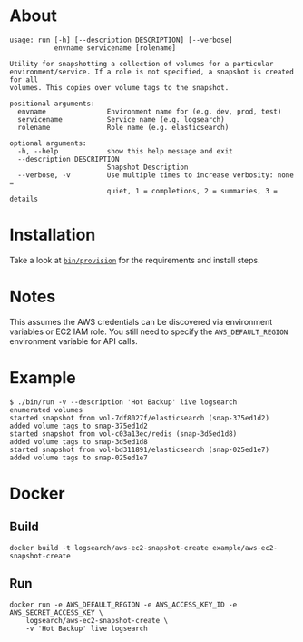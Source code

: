 # About

    usage: run [-h] [--description DESCRIPTION] [--verbose]
               envname servicename [rolename]

    Utility for snapshotting a collection of volumes for a particular
    environment/service. If a role is not specified, a snapshot is created for all
    volumes. This copies over volume tags to the snapshot.

    positional arguments:
      envname               Environment name for (e.g. dev, prod, test)
      servicename           Service name (e.g. logsearch)
      rolename              Role name (e.g. elasticsearch)

    optional arguments:
      -h, --help            show this help message and exit
      --description DESCRIPTION
                            Snapshot Description
      --verbose, -v         Use multiple times to increase verbosity: none =
                            quiet, 1 = completions, 2 = summaries, 3 = details


# Installation

Take a look at [`bin/provision`](./bin/provision) for the requirements and install steps.


# Notes

This assumes the AWS credentials can be discovered via environment variables or EC2 IAM role. You still need to specify
the `AWS_DEFAULT_REGION` environment variable for API calls.


# Example

    $ ./bin/run -v --description 'Hot Backup' live logsearch
    enumerated volumes
    started snapshot from vol-7df8027f/elasticsearch (snap-375ed1d2)
    added volume tags to snap-375ed1d2
    started snapshot from vol-c03a13ec/redis (snap-3d5ed1d8)
    added volume tags to snap-3d5ed1d8
    started snapshot from vol-bd311891/elasticsearch (snap-025ed1e7)
    added volume tags to snap-025ed1e7


# Docker

## Build

    docker build -t logsearch/aws-ec2-snapshot-create example/aws-ec2-snapshot-create

## Run

    docker run -e AWS_DEFAULT_REGION -e AWS_ACCESS_KEY_ID -e AWS_SECRET_ACCESS_KEY \
        logsearch/aws-ec2-snapshot-create \
        -v 'Hot Backup' live logsearch
